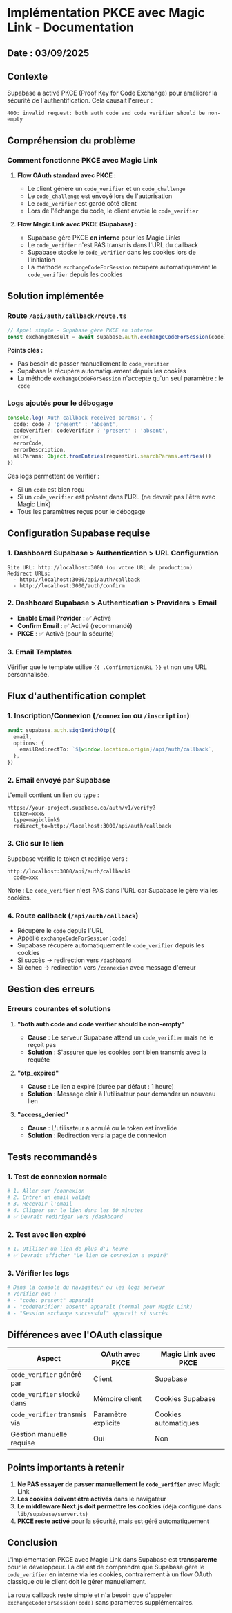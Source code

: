 # Implémentation PKCE avec Magic Link - Documentation

## Date : 03/09/2025

## Contexte

Supabase a activé PKCE (Proof Key for Code Exchange) pour améliorer la sécurité de l'authentification. Cela causait l'erreur :
```
400: invalid request: both auth code and code verifier should be non-empty
```

## Compréhension du problème

### Comment fonctionne PKCE avec Magic Link

1. **Flow OAuth standard avec PKCE :**
   - Le client génère un `code_verifier` et un `code_challenge`
   - Le `code_challenge` est envoyé lors de l'autorisation
   - Le `code_verifier` est gardé côté client
   - Lors de l'échange du code, le client envoie le `code_verifier`

2. **Flow Magic Link avec PKCE (Supabase) :**
   - Supabase gère PKCE **en interne** pour les Magic Links
   - Le `code_verifier` n'est PAS transmis dans l'URL du callback
   - Supabase stocke le `code_verifier` dans les cookies lors de l'initiation
   - La méthode `exchangeCodeForSession` récupère automatiquement le `code_verifier` depuis les cookies

## Solution implémentée

### Route `/api/auth/callback/route.ts`

```typescript
// Appel simple - Supabase gère PKCE en interne
const exchangeResult = await supabase.auth.exchangeCodeForSession(code)
```

**Points clés :**
- Pas besoin de passer manuellement le `code_verifier`
- Supabase le récupère automatiquement depuis les cookies
- La méthode `exchangeCodeForSession` n'accepte qu'un seul paramètre : le `code`

### Logs ajoutés pour le débogage

```typescript
console.log('Auth callback received params:', {
  code: code ? 'present' : 'absent',
  codeVerifier: codeVerifier ? 'present' : 'absent',
  error,
  errorCode,
  errorDescription,
  allParams: Object.fromEntries(requestUrl.searchParams.entries())
})
```

Ces logs permettent de vérifier :
- Si un `code` est bien reçu
- Si un `code_verifier` est présent dans l'URL (ne devrait pas l'être avec Magic Link)
- Tous les paramètres reçus pour le débogage

## Configuration Supabase requise

### 1. Dashboard Supabase > Authentication > URL Configuration

```
Site URL: http://localhost:3000 (ou votre URL de production)
Redirect URLs: 
  - http://localhost:3000/api/auth/callback
  - http://localhost:3000/auth/confirm
```

### 2. Dashboard Supabase > Authentication > Providers > Email

- **Enable Email Provider** : ✅ Activé
- **Confirm Email** : ✅ Activé (recommandé)
- **PKCE** : ✅ Activé (pour la sécurité)

### 3. Email Templates

Vérifier que le template utilise `{{ .ConfirmationURL }}` et non une URL personnalisée.

## Flux d'authentification complet

### 1. Inscription/Connexion (`/connexion` ou `/inscription`)

```typescript
await supabase.auth.signInWithOtp({
  email,
  options: {
    emailRedirectTo: `${window.location.origin}/api/auth/callback`,
  },
})
```

### 2. Email envoyé par Supabase

L'email contient un lien du type :
```
https://your-project.supabase.co/auth/v1/verify?
  token=xxx&
  type=magiclink&
  redirect_to=http://localhost:3000/api/auth/callback
```

### 3. Clic sur le lien

Supabase vérifie le token et redirige vers :
```
http://localhost:3000/api/auth/callback?
  code=xxx
```

Note : Le `code_verifier` n'est PAS dans l'URL car Supabase le gère via les cookies.

### 4. Route callback (`/api/auth/callback`)

- Récupère le `code` depuis l'URL
- Appelle `exchangeCodeForSession(code)`
- Supabase récupère automatiquement le `code_verifier` depuis les cookies
- Si succès → redirection vers `/dashboard`
- Si échec → redirection vers `/connexion` avec message d'erreur

## Gestion des erreurs

### Erreurs courantes et solutions

1. **"both auth code and code verifier should be non-empty"**
   - **Cause** : Le serveur Supabase attend un `code_verifier` mais ne le reçoit pas
   - **Solution** : S'assurer que les cookies sont bien transmis avec la requête

2. **"otp_expired"**
   - **Cause** : Le lien a expiré (durée par défaut : 1 heure)
   - **Solution** : Message clair à l'utilisateur pour demander un nouveau lien

3. **"access_denied"**
   - **Cause** : L'utilisateur a annulé ou le token est invalide
   - **Solution** : Redirection vers la page de connexion

## Tests recommandés

### 1. Test de connexion normale
```bash
# 1. Aller sur /connexion
# 2. Entrer un email valide
# 3. Recevoir l'email
# 4. Cliquer sur le lien dans les 60 minutes
# ✅ Devrait rediriger vers /dashboard
```

### 2. Test avec lien expiré
```bash
# 1. Utiliser un lien de plus d'1 heure
# ✅ Devrait afficher "Le lien de connexion a expiré"
```

### 3. Vérifier les logs
```bash
# Dans la console du navigateur ou les logs serveur
# Vérifier que :
# - "code: present" apparaît
# - "codeVerifier: absent" apparaît (normal pour Magic Link)
# - "Session exchange successful" apparaît si succès
```

## Différences avec l'OAuth classique

| Aspect | OAuth avec PKCE | Magic Link avec PKCE |
|--------|-----------------|---------------------|
| `code_verifier` généré par | Client | Supabase |
| `code_verifier` stocké dans | Mémoire client | Cookies Supabase |
| `code_verifier` transmis via | Paramètre explicite | Cookies automatiques |
| Gestion manuelle requise | Oui | Non |

## Points importants à retenir

1. **Ne PAS essayer de passer manuellement le `code_verifier`** avec Magic Link
2. **Les cookies doivent être activés** dans le navigateur
3. **Le middleware Next.js doit permettre les cookies** (déjà configuré dans `lib/supabase/server.ts`)
4. **PKCE reste activé** pour la sécurité, mais est géré automatiquement

## Conclusion

L'implémentation PKCE avec Magic Link dans Supabase est **transparente** pour le développeur. La clé est de comprendre que Supabase gère le `code_verifier` en interne via les cookies, contrairement à un flow OAuth classique où le client doit le gérer manuellement.

La route callback reste simple et n'a besoin que d'appeler `exchangeCodeForSession(code)` sans paramètres supplémentaires.
